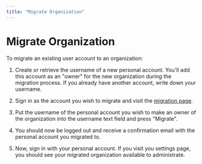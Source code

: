 ```yaml
---
title: "Migrate Organization"
---
```


# Migrate Organization

To migrate an existing user account to an organization:

1. Create or retrieve the username of a new personal account. You'll
add this account as an "owner" for the new organization during the
migration process. If you already have another account, write down your
username.

2. Sign in as the account you wish to migrate and visit the [migration page](/account/migrate).

3. Put the username of the personal account you wish to make an owner
of the organization into the username text field and press "Migrate".

4. You should now be logged out and receive a confirmation email with
the personal account you migrated to.

5. Now, sign in with your personal account. If you visit you settings page,
you should see your migrated organization available to administrate.
